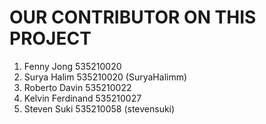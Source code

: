 # OUR CONTRIBUTOR ON THIS PROJECT
1. Fenny Jong       535210020
2. Surya Halim      535210020 (SuryaHalimm)
3. Roberto Davin    535210022
4. Kelvin Ferdinand 535210027
5. Steven Suki      535210058 (stevensuki)
